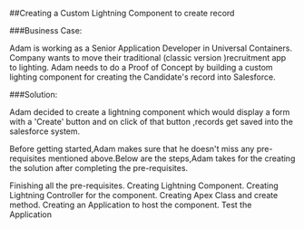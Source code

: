 ##Creating a Custom Lightning Component to create record

 

###Business Case:

Adam is working as a Senior Application Developer in Universal Containers. Company wants to move their traditional (classic version )recruitment app to lighting. Adam needs to do a Proof of Concept by building a custom lighting component for creating the Candidate's record into Salesforce.

###Solution:

Adam decided to create a lightning component which would display a form with a 'Create' button and on click of that button ,records get saved into the salesforce system.

Before getting started,Adam makes sure that he doesn't miss any pre-requisites mentioned above.Below are the steps,Adam takes for the creating the solution after completing the pre-requisites.

Finishing all the pre-requisites.
Creating Lightning Component.
Creating Lightning Controller for the component.
Creating Apex Class and create method.
Creating an Application to host the component.
Test the Application
